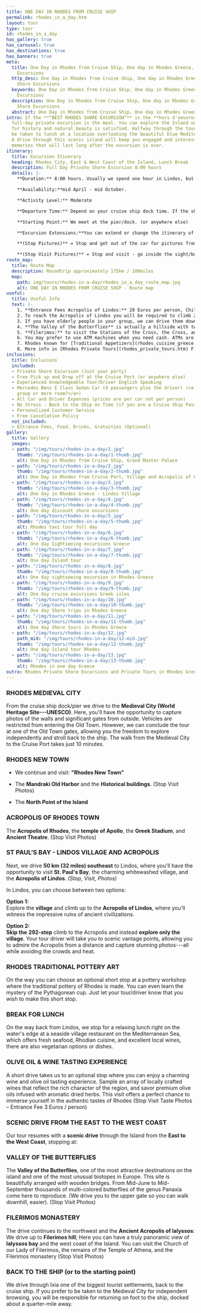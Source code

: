 ```yaml
---
title: ONE DAY IN RHODES FROM CRUISE SHIP
permalink: rhodes_in_a_day.htm
layout: tour
type: tour
id: rhodes_in_a_day
has_gallery: true
has_carousel: true
has_destinations: true
has_banners: true
meta:
  title: One Day in Rhodes from Cruise Ship, One day in Rhodes Greece, Rhodes Shore
    Excursions
  http_desc: One Day in Rhodes from Cruise Ship, One day in Rhodes Greece, Rhodes
    Shore Excursions
  keywords: One Day in Rhodes from Cruise Ship, One day in Rhodes Greece, Rhodes Shore
    Excursions
  description: One Day in Rhodes from Cruise Ship, One day in Rhodes Greece, Rhodes
    Shore Excursions
  abstract: One Day in Rhodes from Cruise Ship, One day in Rhodes Greece
intro: If the **“BEST RHODES SHORE EXCURSION”** is the **hors d'oeuvres**, then this
  full-day private excursion is the meal. You can explore the Island until your appetite
  for history and natural beauty is satisfied. Halfway through the tour, you will
  be taken to lunch at a location overlooking the beautiful blue Mediterranean Sea.
  A drive through this scenic island will keep you engaged and interested, creating
  memories that will last long after the excursion is over.
itinerary:
  title: Excursion Itinerary
  heading: Rhodes City, East & West Coast of the Island, Lunch Break
  description: Full Day Private Shore Excursion 8:00 hours
  details: |-
    **Duration:** 8:00 hours. Usually we spend one hour in Lindos, but it depends on you for how long you need to visit Lindos. To climb up it takes 10 - 15 min, to look 30 min.

    **Availability:**mid April - mid October.

    **Activity Level:** Moderate

    **Departure Time:** Depend on your cruise ship dock time. If the ship arrives late into port, we'll adjust our schedules, and the rental time will start from the moment you meet your driver.

    **Starting Point:** We meet at the pier/dock. (or anywhere else)

    **Excursion Extensions:**You can extend or change the itinerary of this private shore excursion as you wish. You may also adjust the tour for a swim at the East Coast (mid-June to mid-September) at a sandy established beach with facilities for changing clothes.

    **(Stop Pictures)** = Stop and get out of the car for pictures from outside of the Sight/building

    **(Stop Visit Pictures)** = Stop and visit - go inside the sight/building for pictures
route_map:
  title: Route Map
  description: Roundtrip approximately 175km / 108miles
  map:
    path: img/tours/rhodes-in-a-day/rhodes_in_a_day_route_map.jpg
    alt: ONE DAY IN RHODES FROM CRUISE SHIP - Route map
useful:
  title: Useful Info
  text: |-
    1. **Entrance Fees Acropolis of Lindos:** 20 Euros per person, Children under 18 years old free, No charge to enter Lindos village.
    2. To reach the Acropolis of Lindos you will be required to climb 292 steps, or ride on a donkey. The donkey does not eliminate all the steps, there are over 80 to go when you get off the donkey. The donkeys go by a slightly different path so the stairs, and the soles of your shoes, will be quite clean if you wish to walk up. The risers of the stairs are 5-7 inches and the treads 18-24 inches. No handrail on either side.
    3. If you have elderly people in your group, we can drive them down on the beautiful beach of Lindos have a drink and a nice discuss with the driver and enjoy the panoramic view while they are waiting for you to climb up the Acropolis of Lindos.
    4. **The Valley of the Butterflies** is actually a hillside with two gates. The lower gate is the Main Gate, and the upper gate is the Secondary Gate. You can have a quick look using the Main Gate for around 10 min, but if you want to climb up there is about 60 min of walking time (up and down). For the comfort of our travelers we drive them to the Secondary Gate - upper gate so they can walk down easier (one way) 30 - 40 min. The elderly people in your group they can wait down at the Main Gate, with the driver while you explore the place. There is a small cafe, a refreshment kiosk, and a little gift shop. **Valley of the Butterflies Entrance fee:**  6 Euros per person. Children under 12 years old Free. (Before June 15th and after September 15th we skip the site as no butterflies)
    5. **Filerimos:** to visit the Stations of the Cross, the Cross, and the Panoramic Vista is free, **Entrance Fee to Monastery and the Church:** 10 Euros per person, Children under 18 years old free.
    6. You may prefer to use ATM machines when you need cash. ATMs are everywhere.
    7. Rhodes known for [Traditional Appetizers](rhodes_cuisine_greece.htm), desserts, [Wines](wine_tours_greece.htm), the famous handmade [Rhodes Pottery - Ceramics](greek_pottery.htm) and the beautiful [Rhodes Beaches](./rhodes-beach-tour-excursion.htm).
    8. More info in [Rhodes Private Tours](rhodes_private_tours.htm) F.A.Q.
inclusions:
  title: Inclusions
  included:
  - Private Shore Excursion (Just your party)
  - Free Pick up and Drop off at the Cruise Port (or anywhere else)
  - Experienced knowledgeable Tour/Driver English Speaking
  - Mercedes Benz E Class Sedan Car (4 passengers plus the driver) (<a href="groups.htm">bigger
    group or more room?</a>)
  - All Car and Driver Expenses (prices are per car not per person)
  - No Stress - Back to the Ship on Time (if you are a Cruise Ship Passenger)
  - Personalized Customer Service
  - Free Cancelation Policy
  not_included:
  - Entrance Fees, Food, Drinks, Gratuities (Optional)
gallery:
  title: Gallery
  images:
  - path: "/img/tours/rhodes-in-a-day/1.jpg"
    thumb: "/img/tours/rhodes-in-a-day/1-thumb.jpg"
    alt: One Day in Rhodes from Cruise Ship, Grand Master Palace
  - path: "/img/tours/rhodes-in-a-day/2.jpg"
    thumb: "/img/tours/rhodes-in-a-day/2-thumb.jpg"
    alt: One Day in Rhodes from Cruise Port, Village and Acropolis of Lindos
  - path: "/img/tours/rhodes-in-a-day/3.jpg"
    thumb: "/img/tours/rhodes-in-a-day/3-thumb.jpg"
    alt: One day in Rhodes Greece - Lindos Village
  - path: "/img/tours/rhodes-in-a-day/4.jpg"
    thumb: "/img/tours/rhodes-in-a-day/4-thumb.jpg"
    alt: One day discount shore excursions
  - path: "/img/tours/rhodes-in-a-day/5.jpg"
    thumb: "/img/tours/rhodes-in-a-day/5-thumb.jpg"
    alt: Rhodes taxi tour full day
  - path: "/img/tours/rhodes-in-a-day/6.jpg"
    thumb: "/img/tours/rhodes-in-a-day/6-thumb.jpg"
    alt: One day Sightseeing excursions Greece
  - path: "/img/tours/rhodes-in-a-day/7.jpg"
    thumb: "/img/tours/rhodes-in-a-day/7-thumb.jpg"
    alt: One day Island tour
  - path: "/img/tours/rhodes-in-a-day/8.jpg"
    thumb: "/img/tours/rhodes-in-a-day/8-thumb.jpg"
    alt: One day sightseeing excursion in Rhodes Greece
  - path: "/img/tours/rhodes-in-a-day/9.jpg"
    thumb: "/img/tours/rhodes-in-a-day/9-thumb.jpg"
    alt: One day cruise excursions Greek isles
  - path: "/img/tours/rhodes-in-a-day/10.jpg"
    thumb: "/img/tours/rhodes-in-a-day/10-thumb.jpg"
    alt: One day Shore trips in Rhodes Greece
  - path: "/img/tours/rhodes-in-a-day/11.jpg"
    thumb: "/img/tours/rhodes-in-a-day/11-thumb.jpg"
    alt: One day Shore tours in Rhodes Greece
  - path: "/img/tours/rhodes-in-a-day/12.jpg"
    path_mid: "/img/tours/rhodes-in-a-day/12-mid.jpg"
    thumb: "/img/tours/rhodes-in-a-day/12-thumb.jpg"
    alt: One day Island tour Rhodes
  - path: "/img/tours/rhodes-in-a-day/13.jpg"
    thumb: "/img/tours/rhodes-in-a-day/13-thumb.jpg"
    alt: Rhodes in one day Greece
outro: Rhodes Private Shore Excursions and Private Tours in Rhodes Greece
---
```


### RHODES MEDIEVAL CITY

From the cruise ship dock/pier we drive to the **Medieval City (World Heritage Site---UNESCO)**. Here, you'll have the opportunity to capture photos of the walls and significant gates from outside. Vehicles are restricted from entering the Old Town. However, we can conclude the tour at one of the Old Town gates, allowing you the freedom to explore independently and stroll back to the ship. The walk from the Medieval City to the Cruise Port takes just 10 minutes.

### RHODES NEW TOWN

- We continue and visit: **"Rhodes New Town"**

- The **Mandraki Old Harbor** and the **Historical buildings**. (Stop Visit Photos)

- The **North Point of the Island**

### ACROPOLIS OF RHODES TOWN

The **Acropolis of Rhodes**, the **temple of Apollo**, the **Greek Stadium**, and **Ancient Theatre**. (Stop Visit Photos)

### ST PAUL’S BAY - LINDOS VILLAGE AND ACROPOLIS

Next, we drive **50 km (32 miles) southeast** to Lindos, where you'll have the opportunity to visit **St. Paul's Bay**, the charming whitewashed village, and the **Acropolis of Lindos**. *(Stop, Visit, Photos)*

In Lindos, you can choose between two options:

**Option 1:**<br>
Explore the **village** and climb up to the **Acropolis of Lindos**, where you'll witness the impressive ruins of ancient civilizations.

**Option 2:**<br>
**Skip the** **292-step** climb to the Acropolis and instead **explore only the village**. Your tour driver will take you to scenic vantage points, allowing you to admire the Acropolis from a distance and capture stunning photos---all while avoiding the crowds and heat.

### RHODES TRADITIONAL POTTERY ART

On the way you can choose an optional short stop at a pottery workshop where the traditional pottery of Rhodes is made. You can even learn the mystery of the Pythagorean cup. Just let your tour/driver know that you wish to make this short stop.

### BREAK FOR LUNCH

On the way back from Lindos, we stop for a relaxing lunch right on the water's edge at a seaside village restaurant on the Mediterranean Sea, which offers fresh seafood, Rhodian cuisine, and excellent local wines, there are also vegetarian options or dishes.

### OLIVE OIL & WINE TASTING EXPERIENCE

A short drive takes us to an optional stop where you can enjoy a charming wine and olive oil tasting experience. Sample an array of locally crafted wines that reflect the rich character of the region, and savor premium olive oils infused with aromatic dried herbs. This visit offers a perfect chance to immerse yourself in the authentic tastes of Rhodes (Stop  Visit  Taste  Photos – Entrance Fee 3 Euros / person)

### SCENIC DRIVE FROM THE EAST TO THE WEST COAST

Our tour resumes with a **scenic drive** through the Island from the **East to the West Coast**, stopping at:

### VALLEY OF THE BUTTERFLIES

The **Valley of the Butterflies**, one of the most attractive destinations on the island and one of the most unusual biotopes in Europe. This site is beautifully arranged with wooden bridges. From Mid-June to Mid-September thousands of multi-colored butterflies of the genus Panaxia come here to reproduce. (We drive you to the upper gate so you can walk downhill, easier). (Stop Visit Photos)


### FILERIMOS MONASTERY

The drive continues to the northwest and the **Ancient Acropolis of Ialyssos**: We drive up to **Filerimos hill**; Here you can have a truly panoramic view of **Ialyssos bay** and the west coast of the Island. You can visit the Church of our Lady of Filerimos, the remains of the Temple of Athena, and the Filerimos monastery (Stop Visit Photos)

### BACK TO THE SHIP (or to the starting point)

We drive through Ixia one of the biggest tourist settlements, back to the cruise ship. If you prefer to be taken to the Medieval City for independent browsing, you will be responsible for returning on foot to the ship, docked about a quarter-mile away.